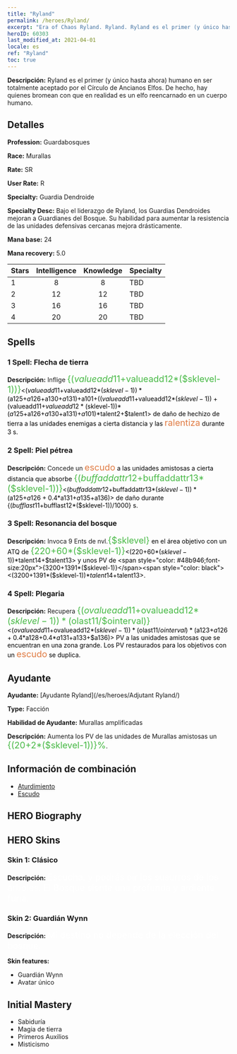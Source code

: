 ```yaml
---
title: "Ryland"
permalink: /heroes/Ryland/
excerpt: "Era of Chaos Ryland. Ryland. Ryland es el primer (y único hasta ahora) humano en ser totalmente aceptado por el Círculo de Ancianos Elfos. De hecho, hay quienes bromean con que en realidad es un elfo reencarnado en un cuerpo humano."
heroID: 60303
last_modified_at: 2021-04-01
locale: es
ref: "Ryland"
toc: true
---
```

 **Descripción:** Ryland es el primer (y único hasta ahora) humano en ser totalmente aceptado por el Círculo de Ancianos Elfos. De hecho, hay quienes bromean con que en realidad es un elfo reencarnado en un cuerpo humano.
## Detalles
 **Profession:** Guardabosques

 **Race:** Murallas

 **Rate:** SR

 **User Rate:** R

 **Specialty:** Guardia Dendroide

 **Specialty Desc:** Bajo el liderazgo de Ryland, los Guardias Dendroides mejoran a Guardianes del Bosque. Su habilidad para aumentar la resistencia de las unidades defensivas cercanas mejora drásticamente.

 **Mana base:** 24

 **Mana recovery:** 5.0


  | Stars   |  Intelligence  |    Knowledge   |      Specialty     |
  |---------|:---------------:|:---------------:|--------------------|
  |    1    | 8 | 8 | TBD |
  |    2    | 12 | 12 | TBD |
  |    3    | 16 | 16 | TBD |
  |    4    | 20 | 20 | TBD |

## Spells
### 1 Spell: Flecha de tierra
 **Descripción:** Inflige <span style="color: #48b946;font-size:20px">{($valueadd11+$valueadd12*($sklevel-1))}</span><span style="color: black"><($valueadd11+$valueadd12*($sklevel-1))*($a125+$a126+$a130+$a131)+$a101+(($valueadd11+$valueadd12*($sklevel-1))+($valueadd11+$valueadd12*($sklevel-1))*($a125+$a126+$a130+$a131)+$a101)*$talent2+$talent1> de daño de hechizo de tierra a las unidades enemigas a cierta distancia y las <span style="color: #e07c44;font-size:20px">ralentiza</span><span style="color: black"> durante 3 s.

### 2 Spell: Piel pétrea
 **Descripción:** Concede un <span style="color: #e07c44;font-size:20px">escudo</span><span style="color: black"> a las unidades amistosas a cierta distancia que absorbe <span style="color: #48b946;font-size:20px">{($buffaddattr12+$buffaddattr13*($sklevel-1))}</span><span style="color: black"><($buffaddattr12+$buffaddattr13*($sklevel-1))*($a125+$a126+0.4*$a131+$a135+$a136)> de daño durante {($bufflast11+$bufflast12*($sklevel-1))/1000} s.

### 3 Spell: Resonancia del bosque
 **Descripción:** Invoca 9 Ents de nvl.<span style="color: #48b946;font-size:20px">{$sklevel}</span><span style="color: black"> en el área objetivo con un ATQ de <span style="color: #48b946;font-size:20px">{220+60*($sklevel-1)}</span><span style="color: black"><(220+60*($sklevel-1))*$talent14+$talent13> y unos PV de <span style="color: #48b946;font-size:20px">{3200+1391*($sklevel-1)}</span><span style="color: black"><(3200+1391*($sklevel-1))*$talent14+$talent13>.

### 4 Spell: Plegaria
 **Descripción:** Recupera <span style="color: #48b946;font-size:20px">{($ovalueadd11+$ovalueadd12*($sklevel-1))*($olast11/$ointerval)}</span><span style="color: black"><($ovalueadd11+$ovalueadd12*($sklevel-1))*($olast11/$ointerval)*($a123+$a126+0.4*$a128+0.4*$a131+$a133+$a136)> PV a las unidades amistosas que se encuentran en una zona grande. Los PV restaurados para los objetivos con un <span style="color: #e07c44;font-size:20px">escudo</span><span style="color: black"> se duplica.


## Ayudante

 **Ayudante:**  [Ayudante Ryland](/es/heroes/Adjutant Ryland/) 

 **Type:**  Facción 

 **Habilidad de Ayudante:**  Murallas amplificadas 

 **Descripción:** Aumenta los PV de las unidades de Murallas amistosas un <span style="color: #48b946;font-size:20px">{(20+2*($sklevel-1))}%</span><span style="color: black">.

## Información de combinación

* [Aturdimiento](/es/combination/Aturdimiento/) 
* [Escudo](/es/combination/Escudo/) 

## HERO Biography

## HERO Skins
### Skin 1: **Clásico**

 **Descripción:** <span style="color: #ffffff;font-size:20px">Escucha, y podrás oír los susurros de los árboles. El Bosque siente una profunda y ardiente furia. </span>


### Skin 2: **Guardián Wynn**

 **Descripción:** <span style="color: #ffffff;font-size:20px">Mi destino no depende de la elección del bosque.</span>

 **Skin features:** 

   - Guardián Wynn
   - Avatar único


## Initial Mastery
   - Sabiduría
   - Magia de tierra
   - Primeros Auxilios
   - Misticismo
